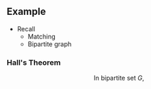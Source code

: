 ## Example
- Recall
	- Matching
	- Bipartite graph

### Hall's Theorem
$$
\text{In bipartite set }G,
$$